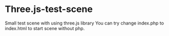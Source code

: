 # Three.js-test-scene
Small test scene with using three.js library 
You can try change index.php to index.html to start scene without php.
